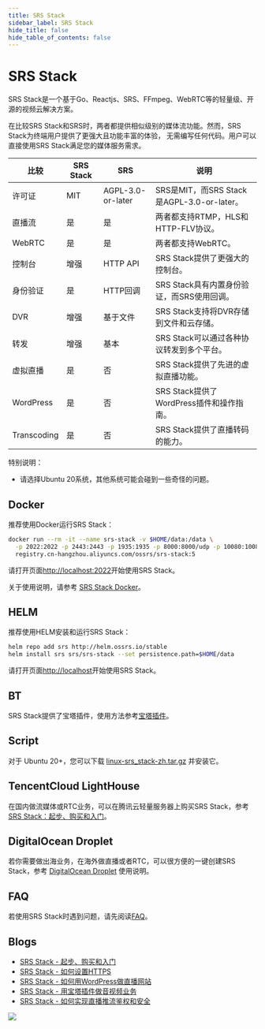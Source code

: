 ```yaml
---
title: SRS Stack
sidebar_label: SRS Stack
hide_title: false
hide_table_of_contents: false
---
```


# SRS Stack

SRS Stack是一个基于Go、Reactjs、SRS、FFmpeg、WebRTC等的轻量级、开源的视频云解决方案。

在比较SRS Stack和SRS时，两者都提供相似级别的媒体流功能。然而，SRS Stack为终端用户提供了更强大且功能丰富的体验，
无需编写任何代码。用户可以直接使用SRS Stack满足您的媒体服务需求。

| 比较       | SRS Stack | SRS      | 说明                            |
|----------|------|----------|-------------------------------|
| 许可证      | MIT | AGPL-3.0-or-later      | SRS是MIT，而SRS Stack是AGPL-3.0-or-later。          |
| 直播流      | 是    | 是        | 两者都支持RTMP，HLS和HTTP-FLV协议。     |
| WebRTC   | 是    | 是        | 两者都支持WebRTC。                  |
| 控制台      | 增强   | HTTP API | SRS Stack提供了更强大的控制台。          |
| 身份验证     | 是    | HTTP回调   | SRS Stack具有内置身份验证，而SRS使用回调。   |
| DVR      | 增强   | 基于文件     | SRS Stack支持将DVR存储到文件和云存储。     |
| 转发       | 增强   | 基本       | SRS Stack可以通过各种协议转发到多个平台。     |
| 虚拟直播     | 是    | 否        | SRS Stack提供了先进的虚拟直播功能。        |
| WordPress | 是    | 否        | SRS Stack提供了WordPress插件和操作指南。 |
| Transcoding | 是 | 否 | SRS Stack提供了直播转码的能力。|

特别说明：

* 请选择Ubuntu 20系统，其他系统可能会碰到一些奇怪的问题。

## Docker

推荐使用Docker运行SRS Stack：

```bash
docker run --rm -it --name srs-stack -v $HOME/data:/data \
  -p 2022:2022 -p 2443:2443 -p 1935:1935 -p 8000:8000/udp -p 10080:10080/udp \
  registry.cn-hangzhou.aliyuncs.com/ossrs/srs-stack:5
```

请打开页面[http://localhost:2022](http://localhost:2022)开始使用SRS Stack。

关于使用说明，请参考 [SRS Stack Docker](https://github.com/ossrs/srs-stack#usage)。

## HELM

推荐使用HELM安装和运行SRS Stack：

```bash
helm repo add srs http://helm.ossrs.io/stable
helm install srs srs/srs-stack --set persistence.path=$HOME/data
```

请打开页面[http://localhost](http://localhost)开始使用SRS Stack。

## BT

SRS Stack提供了宝塔插件，使用方法参考[宝塔插件](/blog/BT-aaPanel)。

## Script

对于 Ubuntu 20+，您可以下载 [linux-srs_stack-zh.tar.gz](https://github.com/ossrs/srs-stack/releases/latest/download/linux-srs_stack-zh.tar.gz) 
并安装它。

## TencentCloud LightHouse

在国内做流媒体或RTC业务，可以在腾讯云轻量服务器上购买SRS Stack，参考[SRS Stack：起步、购买和入门](/blog/SRS-Stack-Tutorial)。

## DigitalOcean Droplet

若你需要做出海业务，在海外做直播或者RTC，可以很方便的一键创建SRS Stack，参考 
[DigitalOcean Droplet](https://mp.weixin.qq.com/s/_GcJm15BGv1qbmHixPQAGQ) 使用说明。

## FAQ

若使用SRS Stack时遇到问题，请先阅读[FAQ](/faq-srs-stack)。

## Blogs

* [SRS Stack - 起步、购买和入门](/blog/SRS-Stack-Tutorial)
* [SRS Stack - 如何设置HTTPS](/blog/SRS-Stack-HTTPS)
* [SRS Stack - 如何用WordPress做直播网站](/blog/WordPress-Plugin)
* [SRS Stack - 用宝塔插件做音视频业务](/blog/BT-aaPanel)
* [SRS Stack - 如何实现直播推流鉴权和安全](/blog/Ensuring-Authentication-in-Live-Streaming-Publishing)

![](https://ossrs.net/gif/v1/sls.gif?site=ossrs.net&path=/lts/doc/zh/v5/getting-started-stack)


